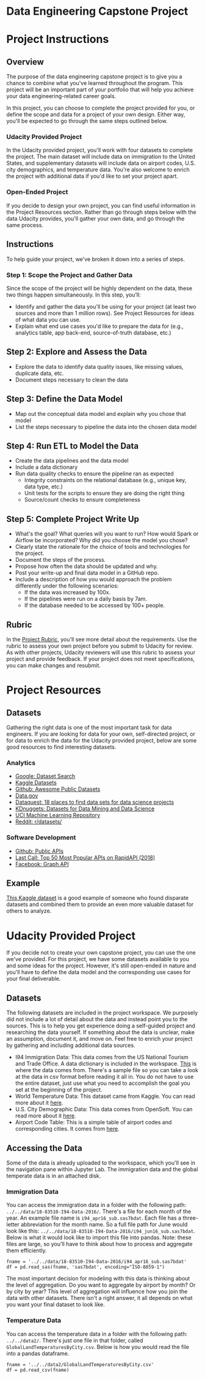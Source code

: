 # Data Engineering Capstone Project
# Project Instructions
## Overview
The purpose of the data engineering capstone project is to give you a chance to combine what you've learned throughout the program. This project will be an important part of your portfolio that will help you achieve your data engineering-related career goals.

In this project, you can choose to complete the project provided for you, or define the scope and data for a project of your own design. Either way, you'll be expected to go through the same steps outlined below.

### Udacity Provided Project
In the Udacity provided project, you'll work with four datasets to complete the project. The main dataset will include data on immigration to the United States, and supplementary datasets will include data on airport codes, U.S. city demographics, and temperature data. You're also welcome to enrich the project with additional data if you'd like to set your project apart.

### Open-Ended Project
If you decide to design your own project, you can find useful information in the Project Resources section. Rather than go through steps below with the data Udacity provides, you'll gather your own data, and go through the same process.

## Instructions
To help guide your project, we've broken it down into a series of steps.

### Step 1: Scope the Project and Gather Data
Since the scope of the project will be highly dependent on the data, these two things happen simultaneously. In this step, you’ll:
* Identify and gather the data you'll be using for your project (at least two sources and more than 1 million rows). See Project Resources for ideas of what data you can use.
* Explain what end use cases you'd like to prepare the data for (e.g., analytics table, app back-end, source-of-truth database, etc.)

## Step 2: Explore and Assess the Data
* Explore the data to identify data quality issues, like missing values, duplicate data, etc.
* Document steps necessary to clean the data

## Step 3: Define the Data Model
* Map out the conceptual data model and explain why you chose that model
* List the steps necessary to pipeline the data into the chosen data model

## Step 4: Run ETL to Model the Data
* Create the data pipelines and the data model
* Include a data dictionary
* Run data quality checks to ensure the pipeline ran as expected
    * Integrity constraints on the relational database (e.g., unique key, data type, etc.)
    * Unit tests for the scripts to ensure they are doing the right thing
    * Source/count checks to ensure completeness

## Step 5: Complete Project Write Up
* What's the goal? What queries will you want to run? How would Spark or Airflow be incorporated? Why did you choose the model you chose?
* Clearly state the rationale for the choice of tools and technologies for the project.
* Document the steps of the process.
* Propose how often the data should be updated and why.
* Post your write-up and final data model in a GitHub repo.
* Include a description of how you would approach the problem differently under the following scenarios:
    * If the data was increased by 100x.
    * If the pipelines were run on a daily basis by 7am.
    * If the database needed to be accessed by 100+ people.

## Rubric
In the [Project Rubric](https://review.udacity.com/#!/rubrics/2497/view), you'll see more detail about the requirements. Use the rubric to assess your own project before you submit to Udacity for review. As with other projects, Udacity reviewers will use this rubric to assess your project and provide feedback. If your project does not meet specifications, you can make changes and resubmit.

# Project Resources
## Datasets
Gathering the right data is one of the most important task for data engineers. If you are looking for data for your own, self-directed project, or for data to enrich the data for the Udacity provided project, below are some good resources to find interesting datasets.

### Analytics
* [Google: Dataset Search](https://toolbox.google.com/datasetsearch)
* [Kaggle Datasets](https://www.kaggle.com/datasets)
* [Github: Awesome Public Datasets](https://github.com/awesomedata/awesome-public-datasets)
* [Data.gov](https://catalog.data.gov/dataset)
* [Dataquest: 18 places to find data sets for data science projects](https://www.dataquest.io/blog/free-datasets-for-projects/)
* [KDnuggets: Datasets for Data Mining and Data Science](https://www.kdnuggets.com/datasets/index.html)
* [UCI Machine Learning Repository](https://archive.ics.uci.edu/ml/datasets.php)
* [Reddit: r/datasets/](https://www.reddit.com/r/datasets/)

### Software Development
* [Github: Public APIs](https://github.com/toddmotto/public-apis)
* [Last Call: Top 50 Most Popular APIs on RapidAPI (2018)](https://blog.rapidapi.com/most-popular-apis/)
* [Facebook: Graph API](https://developers.facebook.com/docs/graph-api)

## Example
[This Kaggle dataset](https://www.kaggle.com/hugomathien/soccer/home) is a good example of someone who found disparate datasets and combined them to provide an even more valuable dataset for others to analyze.

# Udacity Provided Project
If you decide not to create your own capstone project, you can use the one we've provided. For this project, we have some datasets available to you and some ideas for the project. However, it's still open-ended in nature and you'll have to define the data model and the corresponding use cases for your final deliverable.

## Datasets
The following datasets are included in the project workspace. We purposely did not include a lot of detail about the data and instead point you to the sources. This is to help you get experience doing a self-guided project and researching the data yourself. If something about the data is unclear, make an assumption, document it, and move on. Feel free to enrich your project by gathering and including additional data sources.
* I94 Immigration Data: This data comes from the US National Tourism and Trade Office. A data dictionary is included in the workspace. [This](https://travel.trade.gov/research/reports/i94/historical/2016.html) is where the data comes from. There's a sample file so you can take a look at the data in csv format before reading it all in. You do not have to use the entire dataset, just use what you need to accomplish the goal you set at the beginning of the project.
* World Temperature Data: This dataset came from Kaggle. You can read more about it [here](https://www.kaggle.com/berkeleyearth/climate-change-earth-surface-temperature-data).
* U.S. City Demographic Data: This data comes from OpenSoft. You can read more about it [here](https://public.opendatasoft.com/explore/dataset/us-cities-demographics/export/).
* Airport Code Table: This is a simple table of airport codes and corresponding cities. It comes from [here](https://datahub.io/core/airport-codes#data).

## Accessing the Data
Some of the data is already uploaded to the workspace, which you'll see in the navigation pane within Jupyter Lab. The immigration data and the global temperate data is in an attached disk.

### Immigration Data
You can access the immigration data in a folder with the following path: `../../data/18-83510-I94-Data-2016/`. There's a file for each month of the year. An example file name is `i94_apr16_sub.sas7bdat`. Each file has a three-letter abbreviation for the month name. So a full file path for June would look like this: `../../data/18-83510-I94-Data-2016/i94_jun16_sub.sas7bdat`. Below is what it would look like to import this file into pandas. Note: these files are large, so you'll have to think about how to process and aggregate them efficiently.
```
fname = '../../data/18-83510-I94-Data-2016/i94_apr16_sub.sas7bdat'
df = pd.read_sas(fname, 'sas7bdat', encoding="ISO-8859-1")
```
The most important decision for modeling with this data is thinking about the level of aggregation. Do you want to aggregate by airport by month? Or by city by year? This level of aggregation will influence how you join the data with other datasets. There isn't a right answer, it all depends on what you want your final dataset to look like.

### Temperature Data
You can access the temperature data in a folder with the following path: `../../data2/`. There's just one file in that folder, called `GlobalLandTemperaturesByCity.csv`. Below is how you would read the file into a pandas dataframe.
```
fname = '../../data2/GlobalLandTemperaturesByCity.csv'
df = pd.read_csv(fname)
```
